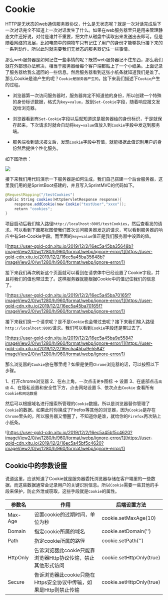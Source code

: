 # Cookie
HTTP是无状态的web通信服务器协议，什么是无状态呢？就是一次对话完成后下一次对话完全不知道上一次对话发生了什么。如果在web服务器里只是用来管理静态文件还好说，对付是谁并不重要，把文件从磁盘中读取出来发送出去即可。但是随着网络的发展，比如电商中的购物车只有记住了用户的身份才能够执行接下来的一系列动作。所以此时就需要我们无状态的服务器记住一些事情。

那么web服务器是如何记住一些事情的呢？既然web服务器记不住东西，那么我们就在外部想办法解决，相当于服务器给每个客户端都贴上了一个小纸条。上面记录了服务器给我么返回的一些信息。然后服务器看到这张小纸条就知道我们是谁了。那么Cookie是谁产生的呢？`Cookie是服务器产生的`。接下来我们描述下`Cookie`产生的过程。

* 浏览器第一次访问服务器时，服务器肯定不知道他的身份，所以创建一个特殊的身份标识数据，格式为`key=value`，放到`Set-Cookie`字段，随着响应报文发送给浏览器。

* 浏览器看到有`Set-Cookie`字段以后就知道这是服务器给的身份标识，于是就保存起来，下次请求时就会自动将`key=value`值放入到`Cookie`字段中发送到服务端。

* 服务端收到请求报文后，发现`Cookie`字段中有值，就能根据此值识别用户的身份然后提供个性化服务。

如下图所示：

![](https://user-gold-cdn.xitu.io/2019/12/2/16ec5a45ba0ba9f6?imageView2/0/w/1280/h/960/format/webp/ignore-error/1)

接下来我们用代码演示一下服务器是如何生成，我们自己搭建一个后台服务器，这里我们用的是SprintBoot搭建的，并且写入SprintMVC的代码如下。
```java
@RequestMapping("/testCookies")
public String cookies(HttpServletResponse response){    
	response.addCookie(new Cookie("testUser","xxxx"));
	return "cookies";
}
```
项目启动后我们输入路径`http://localhost:8005/testCookies`，然后查看发的请求。可以看到下面那张图使我们首次访问服务器发送的请求，可以看到服务器的响应中有Set-Cookie字段。而里面的`key=value`值正是我们服务器中设置的值。

![https://user-gold-cdn.xitu.io/2019/12/2/16ec5a45ba35648b?imageView2/0/w/1280/h/960/format/webp/ignore-error/1](https://user-gold-cdn.xitu.io/2019/12/2/16ec5a45ba35648b?imageView2/0/w/1280/h/960/format/webp/ignore-error/1)

接下来我们再次刷新这个页面就可以看到在请求体中已经设置了Cookie字段，并且将我们的值也带过去了。这样服务器就能根据Cookie中的值记住我们的信息了。

![https://user-gold-cdn.xitu.io/2019/12/2/16ec5a45ba70165f?imageView2/0/w/1280/h/960/format/webp/ignore-error/1](https://user-gold-cdn.xitu.io/2019/12/2/16ec5a45ba70165f?imageView2/0/w/1280/h/960/format/webp/ignore-error/1)

接下来我们换一个请求呢？是不是`Cookie`也会带过去呢？接下来我们输入路径`http://localhost:8005`请求。我们可以看到`Cookie`字段还是带过去了。

![https://user-gold-cdn.xitu.io/2019/12/2/16ec5a45ba9e5584?imageView2/0/w/1280/h/960/format/webp/ignore-error/1](https://user-gold-cdn.xitu.io/2019/12/2/16ec5a45ba9e5584?imageView2/0/w/1280/h/960/format/webp/ignore-error/1)

那么浏览器的`Cookie`放在哪里呢？如果是使用`Chrome`浏览器的话，可以按照以下步骤。

1、打开chrome浏览器
2、在右上角，一次点击`更多`图标 -> 设置
3、在底部点击`高级`
4、在隐私设置和安全性下方，点击网站设置
5、依次点击`Cookie` 查看所有`Cookie和网站数据`

然后可以根据域名进行搜索所管理的`Cookie`数据。所以是浏览器替你管理了`Cookie`的数据。如果此时你换成了Firefox等其他的浏览器，因为`Cookie`是存在`Chrome`里头的，所以服务器又懵圈了，不知道你是谁，就给你的`Firefox`再次贴上小纸条。

![https://user-gold-cdn.xitu.io/2019/12/2/16ec5a45bf5c4620?imageView2/0/w/1280/h/960/format/webp/ignore-error/1](https://user-gold-cdn.xitu.io/2019/12/2/16ec5a45bf5c4620?imageView2/0/w/1280/h/960/format/webp/ignore-error/1)

## Cookie中的参数设置
说道这里，应该知道了Cookie就是服务器委托浏览器存储在客户端里的一些数据，而这些数据通常会记录用户的关键识别信息。所以`Cookie`需要一些其他的手段来保护，防止外泄或窃取，这些手段就是`Cookie`的属性。

参数名|作用|后端设置方法
-|-|-
Max-Age|设置cookie的过期时间，单位为秒|cookie.setMaxAge(10)
Domain|指定cookie所属的域名|cookie.setDomain('')
Path|指定cookie所属的路径|cookie.setPath('')
HttpOnly|告诉浏览器此cookie只能靠浏览器Http协议传输，禁止其他形式访问|cookie.setHttpOnly(true)
Secure|告诉浏览器此cookie只能在Https安全协议中传输，如果是Http则禁止传输|cookie.setHttpOnly(true)




